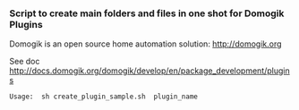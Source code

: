 ### Script to create main folders and files in one shot for Domogik Plugins

Domogik is an open source home automation solution: http://domogik.org


See doc  http://docs.domogik.org/domogik/develop/en/package_development/plugins


    Usage:  sh create_plugin_sample.sh  plugin_name



